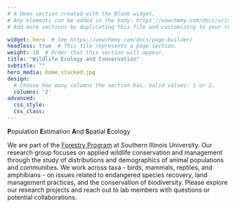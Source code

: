 ```yaml
---
# A Demo section created with the Blank widget.
# Any elements can be added in the body: https://wowchemy.com/docs/writing-markdown-latex/
# Add more sections by duplicating this file and customizing to your requirements.

widget: hero  # See https://wowchemy.com/docs/page-builder/
headless: true  # This file represents a page section.
weight: 10  # Order that this section will appear.
title: "Wildlife Ecology and Conservation"
subtitle: ""
hero_media: home_stacked.jpg
design:
  # Choose how many columns the section has. Valid values: 1 or 2.
  columns: '2'
advanced:
  css_style:
  css_class:
---
```


**P**opulation **E**stimation **A**nd **S**patial **E**cology   

We are part of the [Forestry Program](https://coas.siu.edu/academics/departments/forestry/) at Southern Illinois University. Our research group focuses on applied wildlife conservation and management through the study of distributions and demographics of animal populations and communities. We work across taxa - birds, mammals, reptiles, and amphibians - on issues related to endangered species recovery, land management practices, and the conservation of biodiversity. Please explore our research projects and reach out to lab members with questions or potential collaborations.
